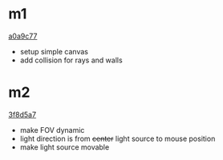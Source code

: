 # m1
[a0a9c77](https://github.com/akitak1290/raycasting/commit/a0a9c77250fdb6fbce574e6b0331a2e07f260dd7)
- setup simple canvas
- add collision for rays and walls

# m2
[3f8d5a7](https://github.com/akitak1290/raycasting/commit/3f8d5a76677a976b3ec739e69b2dba0eccf256b3)
- make FOV dynamic
- light direction is from ~~center~~ light source to mouse position
- make light source movable
